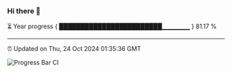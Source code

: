 ### Hi there 👋

⏳ Year progress { ████████████████████████▁▁▁▁▁▁ } 81.17 %

---

⏰ Updated on Thu, 24 Oct 2024 01:35:36 GMT

![Progress Bar CI](https://github.com/liununu/liununu/workflows/Progress%20Bar%20CI/badge.svg)
